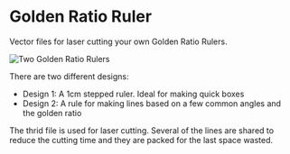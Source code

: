 # Golden Ratio Ruler
Vector files for laser cutting your own Golden Ratio Rulers.

![Two Golden Ratio Rulers](https://optional.is/required/wp-content/uploads/2021/08/golden-ratio-rules.jpg)

There are two different designs:

* Design 1: A 1cm stepped ruler. Ideal for making quick boxes
* Design 2: A rule for making lines based on a few common angles and the golden ratio

The thrid file is used for laser cutting. Several of the lines are shared to reduce the cutting time and they are packed for the last space wasted.

